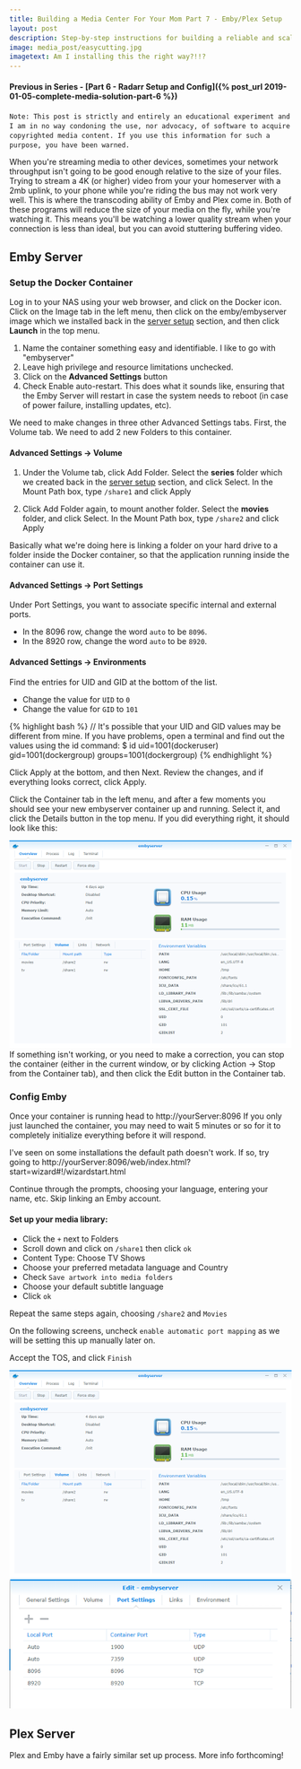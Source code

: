 ```yaml
---
title: Building a Media Center For Your Mom Part 7 - Emby/Plex Setup
layout: post
description: Step-by-step instructions for building a reliable and scalable local media center that will scale as large as your house will allow (and beyond).
image: media_post/easycutting.jpg
imagetext: Am I installing this the right way?!!?
---
```


#### Previous in Series - [Part 6 - Radarr Setup and Config]({% post_url 2019-01-05-complete-media-solution-part-6 %})

`Note: This post is strictly and entirely an educational experiment and I am in no way condoning the use, nor advocacy, of software to acquire copyrighted media content. If you use this information for such a purpose, you have been warned.`

When you're streaming media to other devices, sometimes your network throughput isn't going to be good enough relative to the size of your files. Trying to stream a 4K (or higher) video from your your homeserver with a 2mb uplink, to your phone while you're riding the bus may not work very well. This is where the transcoding ability of Emby and Plex come in. Both of these programs will reduce the size of your media on the fly, while you're watching it. This means you'll be watching a lower quality stream when your connection is less than ideal, but you can avoid stuttering buffering video.

## Emby Server

### Setup the Docker Container

Log in to your NAS using your web browser, and click on the Docker icon.
Click on the Image tab in the left menu, then click on the emby/embyserver image which we installed back in the [server setup](#server-software) section, and then click **Launch** in the top menu.

1. Name the container something easy and identifiable. I like to go with "embyserver"
2. Leave high privilege and resource limitations unchecked.
3. Click on the **Advanced Settings** button
4. Check Enable auto-restart. This does what it sounds like, ensuring that the Emby Server will restart in case the system needs to reboot (in case of power failure, installing updates, etc).

We need to make changes in three other Advanced Settings tabs. First, the Volume tab. We need to add 2 new Folders to this container.

#### Advanced Settings -> Volume
1. Under the Volume tab, click Add Folder.
Select the **series** folder which we created back in the [server setup](#server-software) section, and click Select.
In the Mount Path box, type `/share1` and click Apply

2. Click Add Folder again, to mount another folder. Select the **movies** folder, and click Select. In the Mount Path box, type `/share2` and click Apply

Basically what we're doing here is linking a folder on your hard drive to a folder inside the Docker container, so that the application running inside the container can use it.

#### Advanced Settings -> Port Settings

Under Port Settings, you want to associate specific internal and external ports.
* In the 8096 row, change the word `auto` to be `8096`.
* In the 8920 row, change the word `auto` to be `8920`.

#### Advanced Settings -> Environments
Find the entries for UID and GID at the bottom of the list.

* Change the value for `UID` to `0`
* Change the value for `GID` to `101`

{% highlight bash %}
// It's possible that your UID and GID values may be different from mine. If you have problems, open a terminal and find out the values using the id command:
$ id <dockeruser>
    uid=1001(dockeruser) gid=1001(dockergroup) groups=1001(dockergroup)
{% endhighlight %}

Click Apply at the bottom, and then Next. Review the changes, and if everything looks correct, click Apply.

Click the Container tab in the left menu, and after a few moments you should see your new embyserver container up and running. Select it, and click the Details button in the top menu. If you did everything right, it should look like this:

![Emby config screen](/assets/img/media_post/embyConfig.PNG)
If something isn't working, or you need to make a correction, you can stop the container (either in the current window, or by clicking Action -> Stop from the Container tab), and then click the Edit button in the Container tab.

### Config Emby

Once your container is running head to http://yourServer:8096
If you only just launched the container, you may need to wait 5 minutes or so for it to completely initialize everything before it will respond.

I've seen on some installations the default path doesn't work. If so, try going to http://yourServer:8096/web/index.html?start=wizard#!/wizardstart.html

Continue through the prompts, choosing your language, entering your name, etc.
Skip linking an Emby account.

#### Set up your media library:

* Click the `+` next to Folders
* Scroll down and click on `/share1` then click `ok`
* Content Type: Choose TV Shows
* Choose your preferred metadata language and Country
* Check `Save artwork into media folders`
* Choose your default subtitle language
* Click `ok`

Repeat the same steps again, choosing `/share2` and `Movies`

On the following screens, uncheck `enable automatic port mapping` as we will be setting this up manually later on.

Accept the TOS, and click `Finish`


![Emby config screen](/assets/img/media_post/embyConfig.PNG)
![Emby config screen](/assets/img/media_post/embyConfig2.PNG)

## Plex Server

Plex and Emby have a fairly similar set up process. More info forthcoming!
